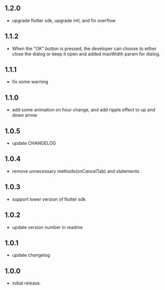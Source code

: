 ## 1.2.0

* upgrade flutter sdk, upgrade intl, and fix overflow 

## 1.1.2

* When the "OK" button is pressed, the developer can choose to either close the dialog or keep it open and added maxWidth param for dialog.

## 1.1.1

* fix some warning

## 1.1.0

* add some animation on hour change, and add ripple effect to up and down arrow 

## 1.0.5

* update CHANGELOG

## 1.0.4

* remove unnecessary methods(onCancelTab) and statements

## 1.0.3

* support lower version of flutter sdk

## 1.0.2

*  update version number in readme

## 1.0.1

*  update changelog

## 1.0.0

*  initial release.

